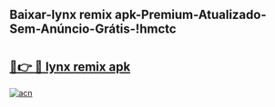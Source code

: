 
## Baixar-lynx remix apk-Premium-Atualizado-Sem-Anúncio-Grátis-!hmctc

# <h2><a href="https://andorid.site?title=lynx_remix_apk&ref=27">🔗👉 🔴 lynx remix apk</a></h2>

[![acn](https://github.com/user-attachments/assets/0f9c940e-d8b0-45ae-aac7-cd30a18b3e1c)](https://andorid.site?title=lynx_remix_apk&ref=27)

